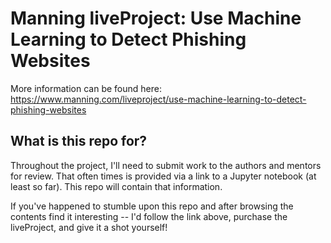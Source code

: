 # Manning liveProject: Use Machine Learning to Detect Phishing Websites

More information can be found here: https://www.manning.com/liveproject/use-machine-learning-to-detect-phishing-websites

## What is this repo for?

Throughout the project, I'll need to submit work to the authors and mentors for review. That often times is provided via a link to a Jupyter notebook (at least so far). This repo will contain that information.

If you've happened to stumble upon this repo and after browsing the contents find it interesting -- I'd follow the link above, purchase the liveProject, and give it a shot yourself!
